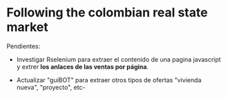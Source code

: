 # Following the colombian real state market

Pendientes:

-   Investigar Rselenium para extraer el contenido de una pagina javascript y extrer **los anlaces de las ventas por página**.

-   Actualizar "guiBOT" para extraer otros tipos de ofertas "vivienda nueva", "proyecto", etc-
